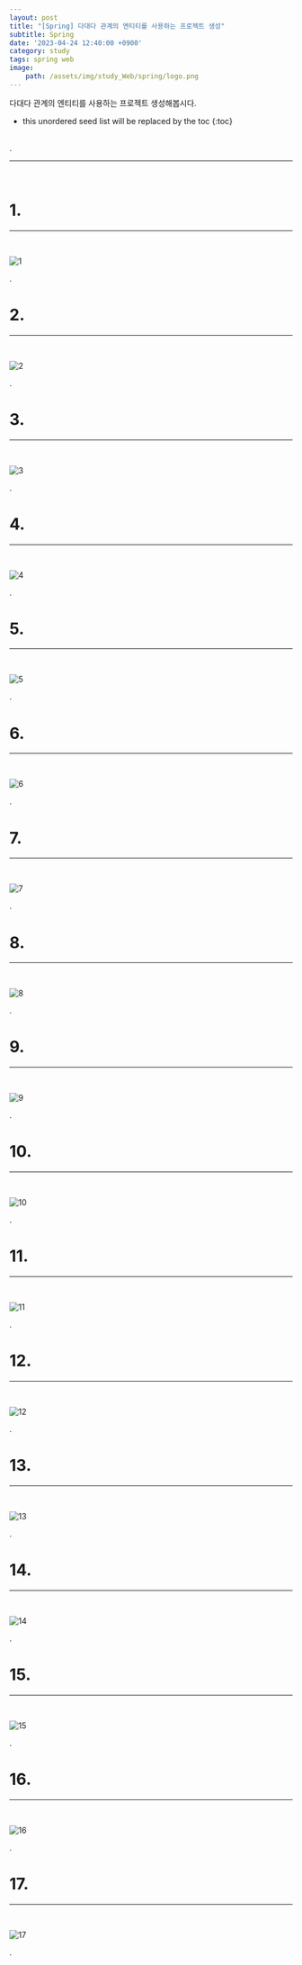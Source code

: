 ```yaml
---
layout: post
title: "[Spring] 다대다 관계의 엔티티를 사용하는 프로젝트 생성"
subtitle: Spring
date: '2023-04-24 12:40:00 +0900'
category: study
tags: spring web
image:
    path: /assets/img/study_Web/spring/logo.png
---
```


다대다 관계의 엔티티를 사용하는 프로젝트 생성해봅시다.

<!--more-->

* this unordered seed list will be replaced by the toc
{:toc}
<br>
.<br>

---
<br>

# 1. 
---
<br>

![1](/assets/img/study_Web/spring/2023-04-14-[Spring]_댓글의_추가와_삭제_및_수정/1.png)
<br>

.<br>

# 2. 
---
<br>

![2](/assets/img/study_Web/spring/2023-04-14-[Spring]_댓글의_추가와_삭제_및_수정/2.png)
<br>

.<br>


# 3. 
---
<br>

![3](/assets/img/study_Web/spring/2023-04-14-[Spring]_댓글의_추가와_삭제_및_수정/3.png)
<br>

.<br>

# 4. 
---
<br>

![4](/assets/img/study_Web/spring/2023-04-14-[Spring]_댓글의_추가와_삭제_및_수정/4.png)
<br>

.<br>

# 5. 
---
<br>

![5](/assets/img/study_Web/spring/2023-04-14-[Spring]_댓글의_추가와_삭제_및_수정/5.png)
<br>

.<br>

# 6. 
---
<br>

![6](/assets/img/study_Web/spring/2023-04-14-[Spring]_댓글의_추가와_삭제_및_수정/6.png)
<br>

.<br>

# 7. 
---
<br>

![7](/assets/img/study_Web/spring/2023-04-14-[Spring]_댓글의_추가와_삭제_및_수정/7.png)
<br>

.<br>

# 8. 
---
<br>

![8](/assets/img/study_Web/spring/2023-04-14-[Spring]_댓글의_추가와_삭제_및_수정/8.png)
<br>

.<br>

# 9. 
---
<br>

![9](/assets/img/study_Web/spring/2023-04-14-[Spring]_댓글의_추가와_삭제_및_수정/9.png)
<br>

.<br>

# 10.
---
<br>

![10](/assets/img/study_Web/spring/2023-04-14-[Spring]_댓글의_추가와_삭제_및_수정/10.png)
<br>

.<br>

# 11. 
---
<br>

![11](/assets/img/study_Web/spring/2023-04-14-[Spring]_댓글의_추가와_삭제_및_수정/11.png)
<br>

.<br>

# 12.
---
<br>

![12](/assets/img/study_Web/spring/2023-04-14-[Spring]_댓글의_추가와_삭제_및_수정/12.png)
<br>

.<br>



# 13.
---
<br>

![13](/assets/img/study_Web/spring/2023-04-14-[Spring]_댓글의_추가와_삭제_및_수정/13.png)
<br>

.<br>

# 14. 
---
<br>

![14](/assets/img/study_Web/spring/2023-04-14-[Spring]_댓글의_추가와_삭제_및_수정/14.png)
<br>

.<br>

# 15. 
---
<br>

![15](/assets/img/study_Web/spring/2023-04-14-[Spring]_댓글의_추가와_삭제_및_수정/15.png)
<br>

.<br>

# 16. 
---
<br>

![16](/assets/img/study_Web/spring/2023-04-14-[Spring]_댓글의_추가와_삭제_및_수정/16.png)
<br>

.<br>

# 17. 
---
<br>

![17](/assets/img/study_Web/spring/2023-04-14-[Spring]_댓글의_추가와_삭제_및_수정/17.png)
<br>

.<br>
